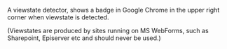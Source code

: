 A viewstate detector, shows a badge in Google Chrome in the upper right corner when viewstate is detected.

(Viewstates are produced by sites running on MS WebForms, such as Sharepoint, Episerver etc and should never be used.)
